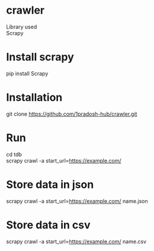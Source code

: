 # crawler
Library used <br>
Scrapy

# Install scrapy
pip install Scrapy 

# Installation
git clone https://github.com/1pradosh-hub/crawler.git

# Run
cd tdb <br>
scrapy crawl -a start_url=https://example.com/

# Store data in json
scrapy crawl -a start_url=https://example.com/ name.json

# Store data in csv
scrapy crawl -a start_url=https://example.com/ name.csv
